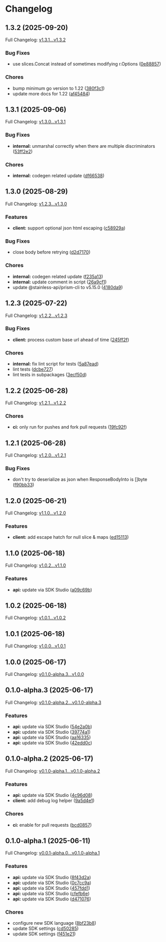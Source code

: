 # Changelog

## 1.3.2 (2025-09-20)

Full Changelog: [v1.3.1...v1.3.2](https://github.com/qanapi/qanapi-sdk-golang/compare/v1.3.1...v1.3.2)

### Bug Fixes

* use slices.Concat instead of sometimes modifying r.Options ([0e88857](https://github.com/qanapi/qanapi-sdk-golang/commit/0e888579799402c27f399071cac2b8b4c2305d67))


### Chores

* bump minimum go version to 1.22 ([380f3c1](https://github.com/qanapi/qanapi-sdk-golang/commit/380f3c1e6de11c61ce93fe4d9a4a1d12226397f9))
* update more docs for 1.22 ([af45484](https://github.com/qanapi/qanapi-sdk-golang/commit/af454842320c0df29c28099335e368c7eb53375b))

## 1.3.1 (2025-09-06)

Full Changelog: [v1.3.0...v1.3.1](https://github.com/qanapi/qanapi-sdk-golang/compare/v1.3.0...v1.3.1)

### Bug Fixes

* **internal:** unmarshal correctly when there are multiple discriminators ([53ff2e2](https://github.com/qanapi/qanapi-sdk-golang/commit/53ff2e2786b17d8f1e606ab46770fde1c6cfce85))


### Chores

* **internal:** codegen related update ([df66538](https://github.com/qanapi/qanapi-sdk-golang/commit/df66538c8c1844a615d32a682631f466589e33e9))

## 1.3.0 (2025-08-29)

Full Changelog: [v1.2.3...v1.3.0](https://github.com/qanapi/qanapi-sdk-golang/compare/v1.2.3...v1.3.0)

### Features

* **client:** support optional json html escaping ([c58929a](https://github.com/qanapi/qanapi-sdk-golang/commit/c58929a0e81ee23c16ff6cfeae4619f3f4978a5f))


### Bug Fixes

* close body before retrying ([d2d7170](https://github.com/qanapi/qanapi-sdk-golang/commit/d2d7170fd384d047139feeaa3361430bb84033ec))


### Chores

* **internal:** codegen related update ([f235a13](https://github.com/qanapi/qanapi-sdk-golang/commit/f235a13b42eb5fb0e4fd57c1a3c22b5601897c1f))
* **internal:** update comment in script ([26a9cf1](https://github.com/qanapi/qanapi-sdk-golang/commit/26a9cf113e98262c59182009e344c59f684741b7))
* update @stainless-api/prism-cli to v5.15.0 ([4180da9](https://github.com/qanapi/qanapi-sdk-golang/commit/4180da96c08545170092168a1935f80dc1418be2))

## 1.2.3 (2025-07-22)

Full Changelog: [v1.2.2...v1.2.3](https://github.com/qanapi/qanapi-sdk-golang/compare/v1.2.2...v1.2.3)

### Bug Fixes

* **client:** process custom base url ahead of time ([245ff2f](https://github.com/qanapi/qanapi-sdk-golang/commit/245ff2f918ff5a5c68b9c4104fb09d48218dd7f3))


### Chores

* **internal:** fix lint script for tests ([5a87ead](https://github.com/qanapi/qanapi-sdk-golang/commit/5a87ead5d473e91d3022f8e85c61bebcca9288bc))
* lint tests ([dcbe727](https://github.com/qanapi/qanapi-sdk-golang/commit/dcbe727013954389f90e6ba885d30e1c2c398a42))
* lint tests in subpackages ([3ecf50d](https://github.com/qanapi/qanapi-sdk-golang/commit/3ecf50d39315c9059d0e8ba28d78f19ff983215e))

## 1.2.2 (2025-06-28)

Full Changelog: [v1.2.1...v1.2.2](https://github.com/qanapi/qanapi-sdk-golang/compare/v1.2.1...v1.2.2)

### Chores

* **ci:** only run for pushes and fork pull requests ([19fc92f](https://github.com/qanapi/qanapi-sdk-golang/commit/19fc92f47168bc13bcac7f8e23c6a54a629c100e))

## 1.2.1 (2025-06-28)

Full Changelog: [v1.2.0...v1.2.1](https://github.com/qanapi/qanapi-sdk-golang/compare/v1.2.0...v1.2.1)

### Bug Fixes

* don't try to deserialize as json when ResponseBodyInto is []byte ([f90bb33](https://github.com/qanapi/qanapi-sdk-golang/commit/f90bb339a34f340faee8a7c1c1e3c93caa064e96))

## 1.2.0 (2025-06-21)

Full Changelog: [v1.1.0...v1.2.0](https://github.com/qanapi/qanapi-sdk-golang/compare/v1.1.0...v1.2.0)

### Features

* **client:** add escape hatch for null slice & maps ([ed15113](https://github.com/qanapi/qanapi-sdk-golang/commit/ed151130b862eba95c67d763c334bf7b5fad277e))

## 1.1.0 (2025-06-18)

Full Changelog: [v1.0.2...v1.1.0](https://github.com/qanapi/qanapi-sdk-golang/compare/v1.0.2...v1.1.0)

### Features

* **api:** update via SDK Studio ([a09c69b](https://github.com/qanapi/qanapi-sdk-golang/commit/a09c69bc8328e06d32d984cf2b1172d3839695ae))

## 1.0.2 (2025-06-18)

Full Changelog: [v1.0.1...v1.0.2](https://github.com/qanapi/qanapi-sdk-golang/compare/v1.0.1...v1.0.2)

## 1.0.1 (2025-06-18)

Full Changelog: [v1.0.0...v1.0.1](https://github.com/qanapi/qanapi-sdk-golang/compare/v1.0.0...v1.0.1)

## 1.0.0 (2025-06-17)

Full Changelog: [v0.1.0-alpha.3...v1.0.0](https://github.com/qanapi/qanapi-sdk-golang/compare/v0.1.0-alpha.3...v1.0.0)

## 0.1.0-alpha.3 (2025-06-17)

Full Changelog: [v0.1.0-alpha.2...v0.1.0-alpha.3](https://github.com/qanapi/qanapi-sdk-golang/compare/v0.1.0-alpha.2...v0.1.0-alpha.3)

### Features

* **api:** update via SDK Studio ([54e2a0b](https://github.com/qanapi/qanapi-sdk-golang/commit/54e2a0b38fc5aaaaa41514b93991be8efa62de50))
* **api:** update via SDK Studio ([39774a1](https://github.com/qanapi/qanapi-sdk-golang/commit/39774a15efa5775e6f57f504fc1178925fda950d))
* **api:** update via SDK Studio ([aa16335](https://github.com/qanapi/qanapi-sdk-golang/commit/aa1633524e49ecb2dcbaee92182cb25a8cd75cee))
* **api:** update via SDK Studio ([42edd0c](https://github.com/qanapi/qanapi-sdk-golang/commit/42edd0c7e477c17097d3e0f59fe1e50a3991818e))

## 0.1.0-alpha.2 (2025-06-17)

Full Changelog: [v0.1.0-alpha.1...v0.1.0-alpha.2](https://github.com/qanapi/qanapi-sdk-golang/compare/v0.1.0-alpha.1...v0.1.0-alpha.2)

### Features

* **api:** update via SDK Studio ([4c96d08](https://github.com/qanapi/qanapi-sdk-golang/commit/4c96d082431efd0ecc9ef3c880221ece995769b8))
* **client:** add debug log helper ([9a5d4e1](https://github.com/qanapi/qanapi-sdk-golang/commit/9a5d4e1dc0611acf59a00dd49bcab1e7c36eeaf8))


### Chores

* **ci:** enable for pull requests ([bcd0857](https://github.com/qanapi/qanapi-sdk-golang/commit/bcd0857324e00e95432e3e83ed7614a521fae511))

## 0.1.0-alpha.1 (2025-06-11)

Full Changelog: [v0.0.1-alpha.0...v0.1.0-alpha.1](https://github.com/qanapi/qanapi-sdk-golang/compare/v0.0.1-alpha.0...v0.1.0-alpha.1)

### Features

* **api:** update via SDK Studio ([8f43d2a](https://github.com/qanapi/qanapi-sdk-golang/commit/8f43d2ad2513712d771b16ee276d4ac9521cab99))
* **api:** update via SDK Studio ([0c7cc9a](https://github.com/qanapi/qanapi-sdk-golang/commit/0c7cc9a8c46d63504375c873b8387cfb60b0e9a8))
* **api:** update via SDK Studio ([457fdd1](https://github.com/qanapi/qanapi-sdk-golang/commit/457fdd1568ee7b2e6de07c37290fef8aac4fc73c))
* **api:** update via SDK Studio ([cfefb6e](https://github.com/qanapi/qanapi-sdk-golang/commit/cfefb6ecc721b4db4bd3aea015e2ad9b8fefae4e))
* **api:** update via SDK Studio ([d471076](https://github.com/qanapi/qanapi-sdk-golang/commit/d471076daf19c923ceec31534a317d815a0639c3))


### Chores

* configure new SDK language ([8bf23b8](https://github.com/qanapi/qanapi-sdk-golang/commit/8bf23b8028f0730a9f4d5644f753bf899b63bad9))
* update SDK settings ([cd50285](https://github.com/qanapi/qanapi-sdk-golang/commit/cd5028571818276f59c849c57229509defdfa65e))
* update SDK settings ([f451e21](https://github.com/qanapi/qanapi-sdk-golang/commit/f451e21ccc192f2cd82631fb02d6a42468c4d5af))
